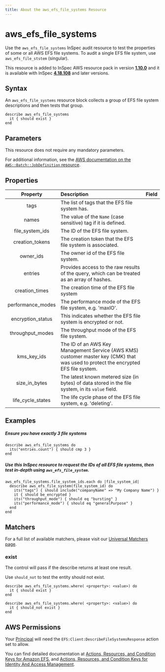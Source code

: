 ```yaml
---
title: About the aws_efs_file_systems Resource
---
```


# aws\_efs\_file_systems

Use the `aws_efs_file_systems` InSpec audit resource to test the properties of some or all AWS EFS file systems. To audit a single EFS file system, use `aws_efs_file_ststem` (singular). 

This resource is added to InSpec AWS resource pack in version **[1.10.0](https://github.com/inspec/inspec-aws/releases/tag/v1.10.0)** and it is available with InSpec **[4.18.108](https://github.com/inspec/inspec/releases/tag/v4.18.108)** and later versions.

## Syntax

An `aws_efs_file_systems` resource block collects a group of EFS file system descriptions and then tests that group.

    describe aws_efs_file_systems
      it { should exist }
    end   

## Parameters

This resource does not require any mandatory parameters.

For additional information, see the [AWS documentation on the `AWS::Batch::JobDefinition` resource](https://docs.aws.amazon.com/AWSCloudFormation/latest/UserGuide/aws-resource-batch-jobdefinition.html).


## Properties

| Property | Description | Field |
| :---: | :--- | :---: |
|tags                 | The list of tags that the EFS file system has. |
|names                | The value of the `Name` (case sensitive) tag if it is defined. |
|file\_system\_ids    | The ID of the EFS file system. |
|creation\_tokens     | The creation token that the EFS file system is associated. |
|owner\_ids           | The owner id of the EFS file system. |
|entries              | Provides access to the raw results of the query, which can be treated as an array of hashes. |
|creation\_times      | The creation time of the EFS file system|
|performance\_modes   | The performance mode of the EFS file system, e.g. 'maxIO'.|
|encryption\_status   | This indicates whether the EFS file system is encrypted or not.|
|throughput\_modes    | The throughput mode of the EFS file system.|
|kms\_key\_ids        | The ID of an AWS Key Management Service (AWS KMS) customer master key (CMK) that was used to protect the encrypted EFS file system. |
|size\_in\_bytes      | The latest known metered size (in bytes) of data stored in the file system, in its `value` field. |
|life\_cycle\_states  | The life cycle phase of the EFS file system, e.g. 'deleting'. |

## Examples

##### Ensure you have exactly 3 file systems
    describe aws_efs_file_systems do
      its("entries.count") { should cmp 3 }
    end

##### Use this InSpec resource to request the IDs of all EFS file systems, then test in-depth using `aws_efs_file_system`.
    aws_efs_file_systems.file_system_ids.each do |file_system_id|
      describe aws_efs_file_system(file_system_id) do
        its("tags") { should include("companyName" => "My Company Name") }
        it { should be_encrypted }
        its("throughput_mode") { should eq "bursting" }
        its("performance_mode") { should eq "generalPurpose" }
      end
    end

## Matchers

For a full list of available matchers, please visit our [Universal Matchers page](https://www.inspec.io/docs/reference/matchers/). 

### exist

The control will pass if the describe returns at least one result.

Use `should_not` to test the entity should not exist.

    describe aws_efs_file_systems.where( <property>: <value>) do
      it { should exist }
    end
      
    describe aws_efs_file_systems.where( <property>: <value>) do
      it { should_not exist }
    end
    
## AWS Permissions

Your [Principal](https://docs.aws.amazon.com/IAM/latest/UserGuide/intro-structure.html#intro-structure-principal) will need the `EFS:Client:DescribeFileSystemsResponse` action set to allow.

You can find detailed documentation at [Actions, Resources, and Condition Keys for Amazon EFS](https://docs.aws.amazon.com/IAM/latest/UserGuide/list_amazonelasticfilesystem.html), and [Actions, Resources, and Condition Keys for Identity And Access Management](https://docs.aws.amazon.com/IAM/latest/UserGuide/list_identityandaccessmanagement.html).
